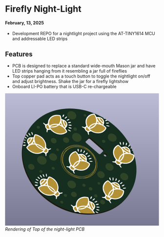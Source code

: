 # Firefly Night-Light
#### February, 13, 2025
 - Development REPO for a nightlight project using the AT-TINY1614 MCU and addressable LED strips
## Features 
 - PCB is designed to replace a standard wide-mouth Mason jar and have LED strips hanging from it resembling a jar full of fireflies
 - Top copper pad acts as a touch button to toggle the nightlight on/off and adjust brightness. Shake the jar for a firefly lightshow
 - Onboard LI-PO battery that is USB-C re-chargeable

![alt text](image.png)
<br>
*Rendering of Top of the night-light PCB*
